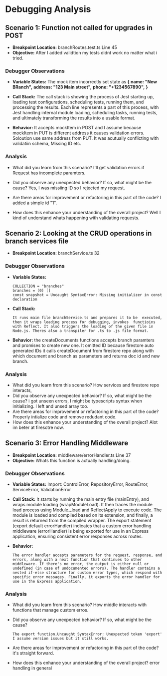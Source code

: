 # Debugging Analysis

## Scenario 1: Function not called for upgrades in POST

-   **Breakpoint Location:** branchRoutes.test.ts Line 45
-   **Objective:** After I added validtion my tests didnt work no matter what i tried.

### Debugger Observations

-   **Variable States:** 
        The mock item incorrectly set state as **{**
        **name: "New BRanch",**
        **address: "123 Main street",**
        **phone: "+1234567890",**
        **}**

-   **Call Stack:** The call stack is showing the process of Jest starting up, loading test configurations, scheduling tests, running them, and processing the results. Each line represents a part of this process, with Jest handling internal module loading, scheduling tasks, running tests, and ultimately transforming the results into a usable format.


-   **Behavior:** It accepts mockItem  in POST and I assume because mockItem in PUT  is   different address it causes validation errors. Soloution use same address from PUT. It was acutually conflicting with validatiin schema, Missing ID etc.   

### Analysis

-   What did you learn from this scenario?
        I'll get validation errors if Request has incomplete paramters.

-   Did you observe any unexpected behavior? If so, what might be the cause?
        Yes, I was missiing ID so I rejected my request.
-   Are there areas for improvement or refactoring in this part of the code?
        I added a simple id "1".
-   How does this enhance your understanding of the overall project?
        Well I kind of understand whats happening with validating requests.

## Scenario 2: Looking at the CRUD operations in branch services file

-   **Breakpoint Location:** branchService.ts 32

### Debugger Observations

-   **Variable States:** 

        COLLECTION = "branches"
        branches = (0) []
        const snapshot = Uncaught SyntaxError: Missing initializer in const declaration

-   **Call Stack:** 

        It runs main file branchService.ts and prepares it to be  executed, then it wraps loading process for debugging, invokes  functioins with Reflect. It also triggers the loading of the given file in Node.js. Theres also a transpiler for .ts to .js file format.

-   **Behavior:** the createDocuments functions accepts branch paramters and promises to create new one. It omitted ID because firestore auto generated IDs
it calls createDocument from firestore repo along with which document and branch as parameters and returns doc id and new branch.

### Analysis

-   What did you learn from this scenario?
        How services and firestore repo interacts,
-   Did you observe any unexpected behavior? If so, what might be the cause?
        i got unseen errors, I might be typescripts syntax when initializing. I left and unsed array too.
-   Are there areas for improvement or refactoring in this part of the code?
        Properly intialize code and remove redudant code.
-   How does this enhance your understanding of the overall project?
        Alot im beter at firesotre now.

## Scenario 3: Error Handling Middleware

-   **Breakpoint Location:** middleware/errorHandler.ts Line 37
-   **Objective:** Whats this function is actually handling/doing.

### Debugger Observations

-   **Variable States:** 
        Import: ControlError, RepositoryError, RouteError, ServiceError, ValidationError
-   **Call Stack:** 
        It starts by running the main entry file (mainEntry), and wraps module loading (wrapModuleLoad). It then traces the module load process using Module._load and ReflectApply to execute code. The module is loaded and compiled based on its extension, and finally, a result is returned from the compiled wrapper. The export statement (export default errorHandler) indicates that a custom error handling middleware (errorHandler) is being exported for use in an Express application, ensuring consistent error responses across routes.
-   **Behavior:**

        The error handler accepts parameters for the request, response, and errors, along with a next function that continues to other middleware. If there's no error, the output is either null or undefined (in case of undocumented errors). The handler contains a nested if-else structure for custom error types, which respond with specific error messages. Finally, it exports the error handler for use in the Express application.

### Analysis

-   What did you learn from this scenario?
        How middle interacts with functions that manage custom erros.

-   Did you observe any unexpected behavior? If so, what might be the cause?

        The export function,Uncaught SyntaxError: Unexpected token 'export' I assume version issues but it still works.
-   Are there areas for improvement or refactoring in this part of the code?
        it's straight forward.
-   How does this enhance your understanding of the overall project?
        error handling in general
